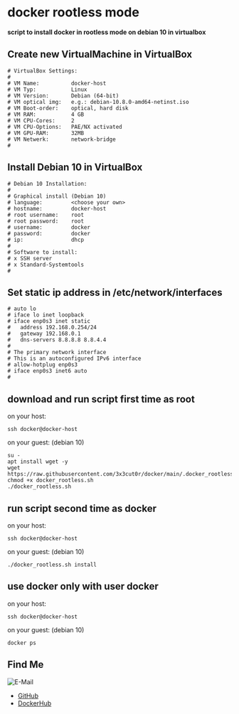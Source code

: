 # docker rootless mode

**script to install docker in rootless mode on debian 10 in virtualbox**  

## Create new VirtualMachine in VirtualBox
```shell
# VirtualBox Settings:
#
# VM Name:          docker-host
# VM Typ:           Linux
# VM Version:       Debian (64-bit)
# VM optical img:   e.g.: debian-10.8.0-amd64-netinst.iso
# VM Boot-order:    optical, hard disk
# VM RAM:           4 GB
# VM CPU-Cores:     2
# VM CPU-Options:   PAE/NX activated
# VM GPU-RAM:       32MB
# VM Netwerk:       network-bridge
#
```

## Install Debian 10 in VirtualBox
```shell
# Debian 10 Installation:
#
# Graphical install (Debian 10)
# language:         <choose your own>
# hostname:         docker-host
# root username:    root
# root password:    root
# username:         docker
# password:         docker
# ip:               dhcp
#
# Software to install:
# x SSH server
# x Standard-Systemtools
#
```

## Set static ip address in /etc/network/interfaces
```shell
# auto lo
# iface lo inet loopback
# iface enp0s3 inet static
#   address 192.168.0.254/24
#   gateway 192.168.0.1
#   dns-servers 8.8.8.8 8.8.4.4
#
# The primary network interface
# This is an autoconfigured IPv6 interface
# allow-hotplug enp0s3
# iface enp0s3 inet6 auto
#
```

## download and run script first time as root
on your host:
```shell
ssh docker@docker-host  
```
on your guest: (debian 10)  
```shell
su -
apt install wget -y
wget https://raw.githubusercontent.com/3x3cut0r/docker/main/.docker_rootless_vbox/docker_rootless.sh
chmod +x docker_rootless.sh
./docker_rootless.sh
```

## run script second time as docker
on your host:
```shell
ssh docker@docker-host  
```
on your guest: (debian 10)
```shell
./docker_rootless.sh install
```

## use docker only with user docker
on your host:
```shell
ssh docker@docker-host  
```
on your guest: (debian 10)
```shell
docker ps
```

## Find Me <a name="findme"></a>

![E-Mail](https://img.shields.io/badge/E--Mail-executor55%40gmx.de-red)
* [GitHub](https://github.com/3x3cut0r)
* [DockerHub](https://hub.docker.com/u/3x3cut0r)
